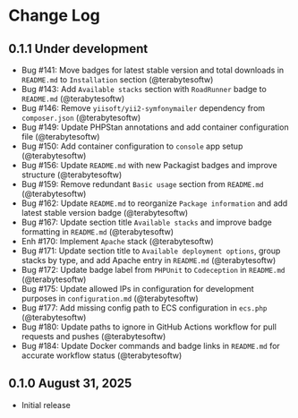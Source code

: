 # Change Log

## 0.1.1 Under development

- Bug #141: Move badges for latest stable version and total downloads in `README.md` to `Installation` section (@terabytesoftw)
- Bug #143: Add `Available stacks` section with `RoadRunner` badge to `README.md` (@terabytesoftw)
- Bug #146: Remove `yiisoft/yii2-symfonymailer` dependency from `composer.json` (@terabytesoftw)
- Bug #149: Update PHPStan annotations and add container configuration file (@terabytesoftw)
- Bug #150: Add container configuration to `console` app setup (@terabytesoftw)
- Bug #156: Update `README.md` with new Packagist badges and improve structure (@terabytesoftw)
- Bug #159: Remove redundant `Basic usage` section from `README.md` (@terabytesoftw)
- Bug #162: Update `README.md` to reorganize `Package information` and add latest stable version badge (@terabytesoftw)
- Bug #167: Update section title `Available stacks` and improve badge formatting in `README.md` (@terabytesoftw)
- Enh #170: Implement `Apache` stack (@terabytesoftw)
- Bug #171: Update section title to `Available deployment options`, group stacks by type, and add Apache entry in `README.md` (@terabytesoftw)
- Bug #172: Update badge label from `PHPUnit` to `Codeception` in `README.md` (@terabytesoftw)
- Bug #175: Update allowed IPs in configuration for development purposes in `configuration.md` (@terabytesoftw)
- Bug #177: Add missing config path to ECS configuration in `ecs.php` (@terabytesoftw)
- Bug #180: Update paths to ignore in GitHub Actions workflow for pull requests and pushes (@terabytesoftw)
- Bug #184: Update Docker commands and badge links in `README.md` for accurate workflow status (@terabytesoftw)

## 0.1.0 August 31, 2025

- Initial release
